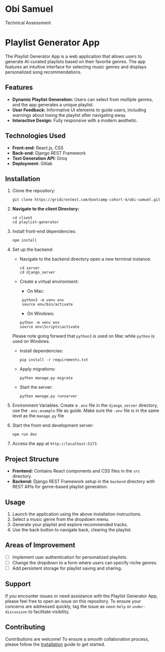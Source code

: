 # Obi Samuel

Technical Assessment

# Playlist Generator App

The Playlist Generator App is a web application that allows users to generate AI-curated playlists based on their favorite genres. The app features an intuitive interface for selecting music genres and displays personalized song recommendations.

## Features

- **Dynamic Playlist Generation:** Users can select from multiple genres, and the app generates a unique playlist.
- **User Feedback:** Informative UI elements to guide users, including warnings about losing the playlist after navigating away.
- **Interactive Design:** Fully responsive with a modern aesthetic.

## Technologies Used

- **Front-end:** React.js, CSS
- **Back-end:** Django REST Framework
- **Text Generation API:** Groq
- **Deployment:** Gitlab

## Installation

1. Clone the repository:  
   ```
   git clone https://gridirontest.com/bootcamp-cohort-4/obi-samuel.git
   ```
   
2.  **Navigate to the client Directory:**

    ```
    cd client
    cd playlist-generator
    ```

3.  Install front-end dependencies:

    ```
    npm install
    ```

4.  Set up the backend:

    -   Navigate to the backend directory open a new terminal instance:

        ```
        cd server
        cd django_server
        ```

    -   Create a virtual environment: 
        - On Mac:
         ```
          python3 -m venv env
          source env/bin/activate
         ```

         - On Windows:
          ```
          python -m venv env
          source env\Scripts\activate
          ```
    Please note going forward that `python3` is used on Mac while `python` is used on Windows.      

    -   Install dependencies:

        ```
        pip install -r requirements.txt
        ```

    -   Apply migrations:

        ```
        python manage.py migrate
        ```

    -   Start the server:

        ```
        python manage.py runserver
        ```
5. Environment Variables: Create a `.env` file in the `django_server` directory, use the `.env.example` file as guide. Make sure the `.env` file is in the same level as the `manage.py` file

6.  Start the front-end development server:

    ```
    npm run dev
    ```

7.  Access the app at `http://localhost:5173`.

Project Structure
-----------------

-   **Frontend:** Contains React components and CSS files in the `src` directory.
-   **Backend:** Django REST Framework setup in the `backend` directory with REST APIs for genre-based playlist generation.
   

Usage
-----

1.  Launch the application using the above installation instructions.
2.  Select a music genre from the dropdown menu.
3.  Generate your playlist and explore recommended tracks.
4.  Use the back button to navigate back, clearing the playlist.

## Areas of Improvement

- [ ] Implement user authentication for personalized playlists.
- [ ] Change the dropdown to a form where users can specify niche genres.
- [ ] Add persistent storage for playlist saving and sharing.

## Support

If you encounter issues or need assistance with the Playlist Generator App, please feel free to open an issue on this repository. To ensure your concerns are addressed quickly, tag the issue as `need-help` or `under-discussion` to facilitate visibility.

## Contributing

Contributions are welcome! To ensure a smooth collaboration process, please follow the [Installation](#installation) guide to get started.